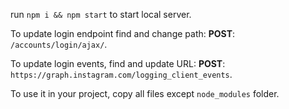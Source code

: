 run `npm i && npm start` to start local server.

To update login endpoint find and change path: **POST**: `/accounts/login/ajax/`.

To update login events, find and update URL: **POST**: `https://graph.instagram.com/logging_client_events`.

To use it in your project, copy all files except `node_modules` folder.
